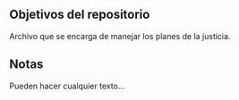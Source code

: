 ## Objetivos del repositorio

Archivo que se encarga de manejar los planes
de la justicia. 

## Notas
Pueden hacer cualquier texto...
